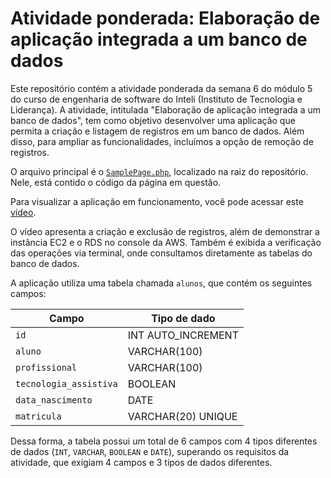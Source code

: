 # Atividade ponderada: Elaboração de aplicação integrada a um banco de dados
Este repositório contém a atividade ponderada da semana 6 do módulo 5 do curso de engenharia de software do Inteli (Instituto de Tecnologia e Liderança). A atividade, intitulada "Elaboração de aplicação integrada a um banco de dados", tem como objetivo desenvolver uma aplicação que permita a criação e listagem de registros em um banco de dados. Além disso, para ampliar as funcionalidades, incluímos a opção de remoção de registros.

O arquivo principal é o [`SamplePage.php`](https://github.com/AndreLobo1/ponderada-programacao-S06_M05_ES/blob/main/SamplePage.php), localizado na raiz do repositório. Nele, está contido o código da página em questão.  

Para visualizar a aplicação em funcionamento, você pode acessar este [vídeo](https://www.loom.com/share/06de9584d121476bbf9bb512533b9d23?sid=e3fad0b4-f504-44a9-a025-a3d10c6973a4).  

O vídeo apresenta a criação e exclusão de registros, além de demonstrar a instância EC2 e o RDS no console da AWS. Também é exibida a verificação das operações via terminal, onde consultamos diretamente as tabelas do banco de dados.  

A aplicação utiliza uma tabela chamada `alunos`, que contém os seguintes campos:  

<div align="center">

| Campo                 | Tipo de dado       |  
|----------------------|------------------|  
| `id`                | INT AUTO_INCREMENT |  
| `aluno`             | VARCHAR(100)       |  
| `profissional`      | VARCHAR(100)       |  
| `tecnologia_assistiva` | BOOLEAN           |  
| `data_nascimento`   | DATE               |  
| `matricula`         | VARCHAR(20) UNIQUE |  

</div>  

Dessa forma, a tabela possui um total de 6 campos com 4 tipos diferentes de dados (`INT`, `VARCHAR`, `BOOLEAN` e `DATE`), superando os requisitos da atividade, que exigiam 4 campos e 3 tipos de dados diferentes.
